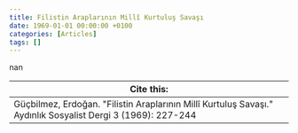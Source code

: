 ```yaml
---
title: Filistin Araplarının Millî Kurtuluş Savaşı
date: 1969-01-01 00:00:00 +0100
categories: [Articles]
tags: []
---
```


nan

| Cite this:   |
|--------|
| Güçbilmez, Erdoğan. "Filistin Araplarının Millî Kurtuluş Savaşı." Aydınlık Sosyalist Dergi 3 (1969): 227-244 

